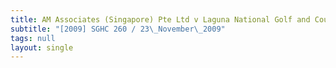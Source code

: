 ```yaml
---
title: AM Associates (Singapore) Pte Ltd v Laguna National Golf and Country Club Ltd
subtitle: "[2009] SGHC 260 / 23\_November\_2009"
tags: null
layout: single
---
```


